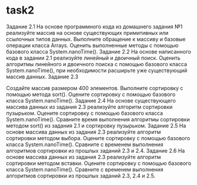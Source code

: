 # task2
Задание 2.1
На основе программного кода из домашнего задания №1 реализуйте массив на основе существующих примитивных или ссылочных типов данных.
Выполните обращение к массиву и базовые операции класса Arrays.
Оценить выполненные методы с помощью базового класса System.nanoTime().
Задание 2.2
На основе написанного кода в задании 2.1 реализуйте линейный и двоичный поиск.
Оценить алгоритмы линейного и двоичного поиска с помощью базового класса System.nanoTime(), при необходимости расширьте уже существующий массив данных.
Задание 2.3

Создайте массив размером 400 элементов.
Выполните сортировку с помощью метода sort().
Оцените сортировку с помощью базового класса System.nanoTime().
Задание 2.4
На основе существующего массива данных из задания 2.3 реализуйте алгоритм сортировки пузырьком.
Оцените сортировку с помощью базового класса System.nanoTime().
Сравните время выполнения алгоритмы сортировки методом sort() из задания 2.1 и сортировку пузырьком.
Задание 2.5
На основе массива данных из задания 2.3 реализуйте алгоритм сортировки методом выбора.
Оцените сортировку с помощью базового класса System.nanoTime().
Сравните с временем выполнения алгоритмов сортировки из прошлых заданий 2.3 и 2.4.
Задание 2.6
На основе массива данных из задания 2.3 реализуйте алгоритм сортировки методом вставки.
Оцените сортировку с помощью базового класса System.nanoTime().
Сравните с временем выполнения алгоритмов сортировки из прошлых заданий 2.3, 2.4 и 2.5.
